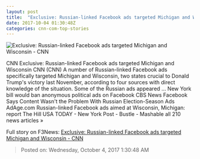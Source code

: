 ```yaml
---
layout: post
title:  "Exclusive: Russian-linked Facebook ads targeted Michigan and Wisconsin - CNN"
date: 2017-10-04 01:30:48Z
categories: cnn-com-top-stories
---
```


![Exclusive: Russian-linked Facebook ads targeted Michigan and Wisconsin - CNN](http://i2.cdn.cnn.com/cnnnext/dam/assets/171003215422-fb-russia-logo-super-tease.jpg)

CNN Exclusive: Russian-linked Facebook ads targeted Michigan and Wisconsin CNN (CNN) A number of Russian-linked Facebook ads specifically targeted Michigan and Wisconsin, two states crucial to Donald Trump's victory last November, according to four sources with direct knowledge of the situation. Some of the Russian ads appeared ... New York bill would ban anonymous political ads on Facebook CBS News Facebook Says Content Wasn't the Problem With Russian Election-Season Ads AdAge.com Russian-linked Facebook ads aimed at Wisconsin, Michigan: report The Hill USA TODAY - New York Post - Bustle - Mashable all 210 news articles »


Full story on F3News: [Exclusive: Russian-linked Facebook ads targeted Michigan and Wisconsin - CNN](http://www.f3nws.com/n/NH333H)

> Posted on: Wednesday, October 4, 2017 1:30:48 AM
